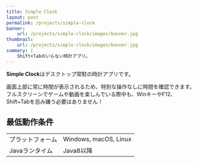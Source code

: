 ```yaml
---
title: Simple Clock
layout: post
permalink: /projects/simple-clock
banner:
    url: /projects/simple-clock/images/banner.jpg
thumbnail:
    url: /projects/simple-clock/images/banner.jpg
summary: |
    Shift+Tabのいらない時計アプリ。
---
```


**Simple Clock**はデスクトップ常駐の時計アプリです。

画面上部に常に時間が表示されるため、特別な操作なしに時間を確認できます。  
フルスクリーンでゲームや動画を楽しんでいる際中も、WinキーやF12、Shift+Tabを忌み嫌う必要はありません！

## 最低動作条件

|||
|:-|:-|
|プラットフォーム|Windows, macOS, Linux|
|Javaランタイム|Java8以降|